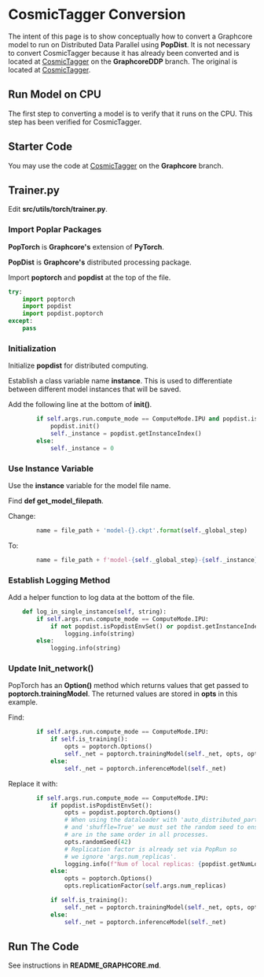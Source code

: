 # CosmicTagger Conversion

The intent of this page is to show conceptually how to convert a Graphcore model to run on Distributed Data Parallel
using **PopDist**.
It is not necessary to convert CosmicTagger because it has already been converted and is
located at [CosmicTagger](https://github.com/BruceRayWilsonAtANL/CosmicTagger.git) on the **GraphcoreDDP** branch.
The original is located at [CosmicTagger](https://github.com/coreyjadams/CosmicTagger.git).

## Run Model on CPU

The first step to converting a model is to verify that it runs on the CPU.  This step has been verified for CosmicTagger.

## Starter Code

You may use the code at [CosmicTagger](https://github.com/BruceRayWilsonAtANL/CosmicTagger.git) on the **Graphcore** branch.

## Trainer.py

Edit **src/utils/torch/trainer.py**.

### Import Poplar Packages

**PopTorch** is **Graphcore's** extension of **PyTorch**.

**PopDist** is **Graphcore's** distributed processing package.

Import **poptorch** and **popdist** at the top of the file.

```python
try:
    import poptorch
    import popdist
    import popdist.poptorch
except:
    pass
```

### Initialization

Initialize **popdist** for distributed computing.

Establish a class variable name **instance**.  This is used to differentiate between different
model instances that will be saved.

Add the following line at the bottom of **__init__()**.

```python
        if self.args.run.compute_mode == ComputeMode.IPU and popdist.isPopdistEnvSet():
            popdist.init()
            self._instance = popdist.getInstanceIndex()
        else:
            self._instance = 0
```

### Use Instance Variable

Use the **instance** variable for the model file name.

Find **def get_model_filepath**.

Change:

```python
        name = file_path + 'model-{}.ckpt'.format(self._global_step)
```

To:

```python
        name = file_path + f'model-{self._global_step}-{self._instance}.ckpt'
```

### Establish Logging Method

Add a helper function to log data at the bottom of the file.

```python
    def log_in_single_instance(self, string):
        if self.args.run.compute_mode == ComputeMode.IPU:
            if not popdist.isPopdistEnvSet() or popdist.getInstanceIndex() == 0:
                logging.info(string)
        else:
            logging.info(string)
```

### Update Init_network()

PopTorch has an **Option()** method which returns values that get passed to **poptorch.trainingModel**.
The returned values are stored in **opts** in this example.

Find:

```python
        if self.args.run.compute_mode == ComputeMode.IPU:
            if self.is_training():
                opts = poptorch.Options()
                self._net = poptorch.trainingModel(self._net, opts, optimizer=torch.optim.SGD(self._net.parameters(), lr=1e-3))
            else:
                self._net = poptorch.inferenceModel(self._net)
```

Replace it with:

```python
        if self.args.run.compute_mode == ComputeMode.IPU:
            if popdist.isPopdistEnvSet():
                opts = popdist.poptorch.Options()
                # When using the dataloader with 'auto_distributed_partitioning=True'
                # and 'shuffle=True' we must set the random seed to ensure that tensors
                # are in the same order in all processes.
                opts.randomSeed(42)
                # Replication factor is already set via PopRun so
                # we ignore 'args.num_replicas'.
                logging.info(f"Num of local replicas: {popdist.getNumLocalReplicas()}")
            else:
                opts = poptorch.Options()
                opts.replicationFactor(self.args.num_replicas)

            if self.is_training():
                self._net = poptorch.trainingModel(self._net, opts, optimizer=torch.optim.SGD(self._net.parameters(), lr=1e-3))
            else:
                self._net = poptorch.inferenceModel(self._net)
```

## Run The Code

See instructions in **README_GRAPHCORE.md**.